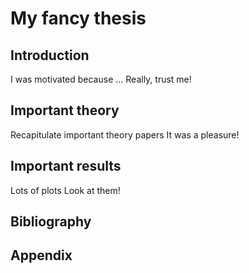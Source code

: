 # My fancy thesis

## Introduction
I was motivated because ...
Really, trust me!

## Important theory
Recapitulate important theory papers
It was a pleasure!

## Important results

Lots of plots
Look at them!

## Bibliography

## Appendix

